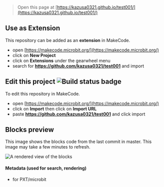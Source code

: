 
> Open this page at [https://kazusa0321.github.io/test001/](https://kazusa0321.github.io/test001/)

## Use as Extension

This repository can be added as an **extension** in MakeCode.

* open [https://makecode.microbit.org/](https://makecode.microbit.org/)
* click on **New Project**
* click on **Extensions** under the gearwheel menu
* search for **https://github.com/kazusa0321/test001** and import

## Edit this project ![Build status badge](https://github.com/kazusa0321/test001/workflows/MakeCode/badge.svg)

To edit this repository in MakeCode.

* open [https://makecode.microbit.org/](https://makecode.microbit.org/)
* click on **Import** then click on **Import URL**
* paste **https://github.com/kazusa0321/test001** and click import

## Blocks preview

This image shows the blocks code from the last commit in master.
This image may take a few minutes to refresh.

![A rendered view of the blocks](https://github.com/kazusa0321/test001/raw/master/.github/makecode/blocks.png)

#### Metadata (used for search, rendering)

* for PXT/microbit
<script src="https://makecode.com/gh-pages-embed.js"></script><script>makeCodeRender("{{ site.makecode.home_url }}", "{{ site.github.owner_name }}/{{ site.github.repository_name }}");</script>
